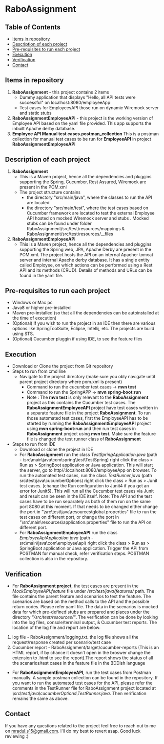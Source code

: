 # RaboAssignment

## Table of Contents
- [Items in repository](#items-in-repository)
- [Description of each project](#description-of-each-project)
- [Pre-requisites to run each project](#pre-requisites-to-run-each-project)
- [Execution](#execution)
- [Verification](#verification)
- [Contact](#contact)

## Items in repository 
  1. **RaboAssignment** - this project contains 2 items
     - Dummy application that displays "Hello, all API tests were successful" on localhost:8080/employeeApp
     - Test cases for EmployeesAPI those run on dynamic Wiremock server and static stubs
  2. **RaboAssignmentEmployeeAPI** - this project is the working version of Employee API based on the yaml file provided. This app supports the inbuilt Apache derby database. 
  3. **Employee API Manual test cases.postman_collection** This is a postman collection for manual test cases to be run for **EmployeeAPI** in project **RaboAssignmentEmployeeAPI**
  
## Description of each project
1. **RaboAssignment**
   - This is a Maven project, hence all the dependencies and pluggins supporting the Spring, Cucumber, Rest Assured, Wiremock are present in the POM.xml
   - The project structure contains 
      - the directory "src/main/java", where the classes to run the API are located
      - the directory "src/main/test", where the test cases based on Cucumber framework are located to test the external Employee API hosted on mocked Wiremock server and stubs
        . Mocked stubs can be found under folder RaboAssignment/src/test/resources/mappings & RaboAssignment/src/test/resources/__files
2. **RaboAssignmentEmployeeAPI**
   - This is a Maven project, hence all the dependencies and pluggins supporting the Spring web, JPA, Apache Derby are present in the POM.xml. The project hosts the API on an internal Apacher tomcat server and internal Apache derby database. It has a single entity called Employee, on which actions can be performed using a Rest API and its methods (CRUD). Details of methods and URLs can be found in the yaml file.

## Pre-requisites to run each project
  - Windows or Mac pc
  - Java8 or higher pre-installed
  - Maven pre-installed (so that all the dependencies can be autoinstalled at the time of execution)
  - (Optional) If you wish to run the project in an IDE then there are various options like SpringToolSuite, Eclipse, Intellij, etc. The projects are build using STS.
  - (Optional) Cucumber pluggin if using IDE, to see the feature files
## Execution
  - Download or Clone the project from Git repository
  - Steps to run from cmd line
    - Navigate to the project directory (make sure you obly navigate until parent project directory where pom.xml is present)
      - Command to run the cucumber test cases   -> **mvn test**
      - Command to run the SpringAPP -> **mvn spring-boot:run**
      - Note : The **mvn test** is only relevant to the **RaboAssignment** project as this contains the Cucumber test cases. The **RaboAssignmentEmployeeAPI** project have test cases written in a separate feature file in the project **RaboAssignment**. To run those automated test cases, first the EmployeeAPI has to be started by running the **RaboAssignmentEmployeeAPI** project using **mvn spring-boot:run** and then run test cases in **RaboAssignment** project using **mvn test**. Make sure the feature file is changed the test runner class of **RaboAssignment**
  - Steps to run from IDE
    - Download or clone the project in IDE
    - For **RaboAssignment** run the class *TestSpringApplication.java* (path - \src\main\java\com\spring\test\TestSpring\) right click the class > Run as > SpringBoot application or Java application. This will start the server, go to http//:localhost:8080/employeeApp on browser. To run the automated test cases, run the class *TestRunner.java* (path src\test\java\cucumberOptions) right click the class > Run as > Junit test cases. (change the Run configuration to Junit4 if you get an error for Junit5). This will run all the Cucumber test cases via Junit and result can be seen in the IDE itself. Note: The API and the test cases have to be run separately as both of them run on the same port 8080 at this moment. If that needs to be changed either change the port in "\src\test\java\resources\global.properties" file to run the test cases on different port, or change the port in "\src\main\resources\application.properties" file to run the API on different port.
    - For **RaboAssignmentEmployeeAPI** run the class *EmployeeApiApplication.java* (path - src\main\java\com\employee\api) right click the class > Run as > SpringBoot application or Java application. Trigger the API from POSTMAN for manual check, refer verification steps. POSTMAN collection is also in the repository.
          
    
## Verification
  - For **RaboAssignment project**, the test cases are present in the *MockEmployeeAPI.feature* file under */src/test/java/features/* path. The file contains the parent feature and scenarios to test the feature. The scenarios are based on the method calls to the API and the possible return codes. Please refer yaml file. The data in the scenarios is mocked data for which pre-defined stubs are prepared and places under the directory *"/src/test/resources/"*. 
  The verification can be done by looking into the log files, console/terminal output, & Cucumber test reports. The location of the log file and report are below:
  1. log file - RaboAssignment/logging.txt. the log file shows all the request/response created per scenario/test case
  2. Cucumber report - RaboAssignment/target/cucumber-reports (This is an HTML report, if by chance it doesn't open in the broswer change the extension to .html to see the report).The report shows the status of all the scenarios/test cases in the feature file in the BDDish language
  
  - For **RaboAssignmentEmployeeAPI**, run the test cases from Postman manually. A sample postman collection can be found in the repository. If you want to run the automated test cases for the API, please refer the comments in the TestRunner file for RaboAssignment project located at *\src\test\java\cucumberOptions\TestRunner.java*. Then verification remains the same as above.
  

## Contact
If you have any questions related to the project feel free to reach out to me on mradul.s15@gmail.com. I'll do my best to revert asap.
Good luck reviewing :)
